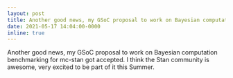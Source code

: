 ```yaml
---
layout: post
title: Another good news, my GSoC proposal to work on Bayesian computation benchmarking for mc-stan got accepted. I think the Stan community is awesome, very excited to be part of it this Summer. 
date: 2021-05-17 14:04:00-0000
inline: true
---
```

Another good news, my GSoC proposal to work on Bayesian computation benchmarking for mc-stan got accepted. I think the Stan community is awesome, very excited to be part of it this Summer. 



